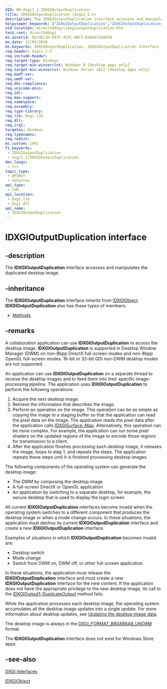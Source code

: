 ```yaml
---
UID: NN:dxgi1_2.IDXGIOutputDuplication
title: IDXGIOutputDuplication (dxgi1_2.h)
description: The IDXGIOutputDuplication interface accesses and manipulates the duplicated desktop image.
helpviewer_keywords: ["IDXGIOutputDuplication","IDXGIOutputDuplication interface [DXGI]","IDXGIOutputDuplication interface [DXGI]","described","direct3ddxgi.idxgioutputduplication","dxgi1_2/IDXGIOutputDuplication"]
old-location: direct3ddxgi\idxgioutputduplication.htm
tech.root: direct3ddxgi
ms.assetid: 02C4EC3D-D97F-4CFC-ABF5-03B44CE6A658
ms.date: 12/05/2018
ms.keywords: IDXGIOutputDuplication, IDXGIOutputDuplication interface [DXGI], IDXGIOutputDuplication interface [DXGI],described, direct3ddxgi.idxgioutputduplication, dxgi1_2/IDXGIOutputDuplication
req.header: dxgi1_2.h
req.include-header: 
req.target-type: Windows
req.target-min-winverclnt: Windows 8 [desktop apps only]
req.target-min-winversvr: Windows Server 2012 [desktop apps only]
req.kmdf-ver: 
req.umdf-ver: 
req.ddi-compliance: 
req.unicode-ansi: 
req.idl: 
req.max-support: 
req.namespace: 
req.assembly: 
req.type-library: 
req.lib: Dxgi.lib
req.dll: 
req.irql: 
targetos: Windows
req.typenames: 
req.redist: 
ms.custom: 19H1
f1_keywords:
 - IDXGIOutputDuplication
 - dxgi1_2/IDXGIOutputDuplication
dev_langs:
 - c++
topic_type:
 - APIRef
 - kbSyntax
api_type:
 - COM
api_location:
 - Dxgi.lib
 - Dxgi.dll
api_name:
 - IDXGIOutputDuplication
---
```


# IDXGIOutputDuplication interface


## -description

The <b>IDXGIOutputDuplication</b> interface accesses and manipulates the duplicated desktop image.

## -inheritance

The <b xmlns:loc="http://microsoft.com/wdcml/l10n">IDXGIOutputDuplication</b> interface inherits from <a href="/windows/desktop/api/dxgi/nn-dxgi-idxgiobject">IDXGIObject</a>. <b>IDXGIOutputDuplication</b> also has these types of members:
<ul>
<li><a href="https://docs.microsoft.com/">Methods</a></li>
</ul>

## -remarks

A collaboration application can use <b>IDXGIOutputDuplication</b> to access the desktop image. <b>IDXGIOutputDuplication</b> is supported in Desktop Window Manager (DWM) on non-8bpp DirectX full-screen modes and non-8bpp OpenGL full-screen modes. 16-bit or 32-bit GDI non-DWM desktop modes are not supported.
        

An application can use <b>IDXGIOutputDuplication</b> on a separate thread to receive the desktop images and to feed them into their specific image-processing pipeline.  The application uses <b>IDXGIOutputDuplication</b> to perform the following operations:
          

<ol>
<li>Acquire the next desktop image.</li>
<li>Retrieve the information that describes the image.</li>
<li>Perform an operation on the image. This operation can be as simple as copying the image to a staging buffer so that the application can read the pixel data on the image. The application reads the pixel data  after the application calls <a href="/windows/desktop/api/dxgi/nf-dxgi-idxgisurface-map">IDXGISurface::Map</a>. Alternatively, this operation can be more complex. For example, the application can run some pixel shaders on the updated regions of the image to encode those regions for transmission to a client.
          </li>
<li>After the application finishes  processing each desktop image, it releases the image, loops to step 1, and repeats the steps. The application repeats these steps until it is finished processing desktop images.</li>
</ol>
The following components of the operating system can generate the desktop image:

<ul>
<li>The DWM by composing the desktop image
          </li>
<li>A full-screen DirectX or OpenGL application</li>
<li>An application by switching to a separate desktop, for example, the secure desktop that is used to display the login screen</li>
</ul>
All current <b>IDXGIOutputDuplication</b> interfaces become invalid when the operating system switches to a different component that produces the desktop image or when a mode change occurs.  In these situations, the application must destroy its current <b>IDXGIOutputDuplication</b> interface and create a new <b>IDXGIOutputDuplication</b> interface.
        

Examples of situations in which <b>IDXGIOutputDuplication</b> becomes invalid are:
          

<ul>
<li>Desktop switch</li>
<li>Mode change</li>
<li>Switch from DWM on, DWM off, or other full-screen application
          </li>
</ul>
In these situations, the application must release the <b>IDXGIOutputDuplication</b> interface and must create a new <b>IDXGIOutputDuplication</b> interface for the new content.  If the application does not have the appropriate privilege to the new desktop image, its call to the <a href="/windows/desktop/api/dxgi1_2/nf-dxgi1_2-idxgioutput1-duplicateoutput">IDXGIOutput1::DuplicateOutput</a> method fails.
        

While the application processes each desktop image, the operating system accumulates all the desktop image updates into a single update. For more information about desktop updates, see <a href="/windows/desktop/direct3ddxgi/desktop-dup-api">Updating the desktop image data</a>.
        

The desktop image is always in the <a href="/windows/desktop/api/dxgiformat/ne-dxgiformat-dxgi_format">DXGI_FORMAT_B8G8R8A8_UNORM</a> format.
        

The <b>IDXGIOutputDuplication</b> interface does not exist for Windows Store apps.

## -see-also

<a href="/windows/desktop/direct3ddxgi/d3d10-graphics-reference-dxgi-interfaces">DXGI Interfaces</a>



<a href="/windows/desktop/api/dxgi/nn-dxgi-idxgiobject">IDXGIObject</a>
